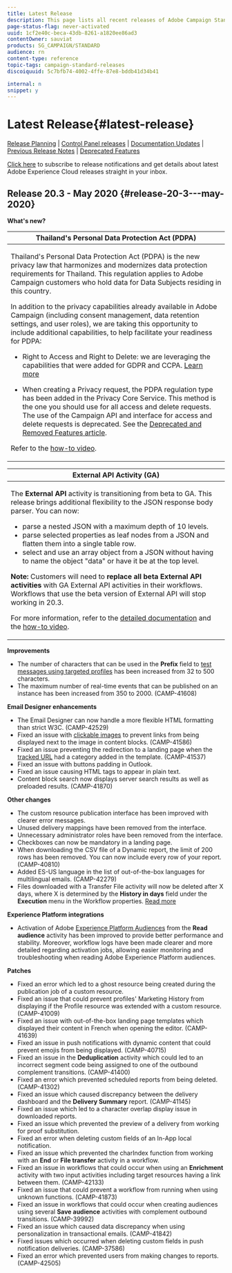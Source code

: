 ```yaml
---
title: Latest Release
description: This page lists all recent releases of Adobe Campaign Standard.
page-status-flag: never-activated
uuid: 1cf2e40c-beca-43db-8261-a1820ee86ad3
contentOwner: sauviat
products: SG_CAMPAIGN/STANDARD
audience: rn
content-type: reference
topic-tags: campaign-standard-releases
discoiquuid: 5c7bfb74-4002-4ffe-87e8-bddb41d34b41

internal: n
snippet: y
---
```


# Latest Release{#latest-release}

[Release Planning](https://helpx.adobe.com/campaign/kb/acs-release-planning.html) &#124; [Control Panel releases](https://docs.adobe.com/content/help/en/control-panel/using/release-notes.html) &#124; [Documentation Updates](../../rn/using/documentation-updates.md) &#124; [Previous Release Notes](../../rn/using/release-notes-2019.md) &#124; [Deprecated Features](https://helpx.adobe.com/campaign/kb/acs-deprecated-and-removed-features.html)

[Click here](http://amc-mkt-prod1-t.adobe-campaign.com/lp/LP25?service=%40rZ5cqp2DgNzrgz0alKPInakNbPSTeJYozZYnS7Wbs802u4GlISkHZX4omtK00nAU6xzZ6luEWQzr7kQ9pkCwJYumWkU) to subscribe to release notifications and get details about latest Adobe Experience Cloud releases straight in your inbox.

## Release 20.3 - May 2020 {#release-20-3---may-2020}

**What's new?**

<table> 
<thead> 
<tr> 
<th> <strong>Thailand's Personal Data Protection Act (PDPA)</strong><br /> </th> 
</tr> 
</thead> 
<tbody> 
<tr> 
<td> <p>Thailand's Personal Data Protection Act (PDPA) is the new privacy law that harmonizes and modernizes data protection requirements for Thailand. This regulation applies to Adobe Campaign customers who hold data for Data Subjects residing in this country.</p>
<p>In addition to the privacy capabilities already available in Adobe Campaign (including consent management, data retention settings, and user roles), we are taking this opportunity to include additional capabilities, to help facilitate your readiness for PDPA:</p>
<ul>
<li>Right to Access and Right to Delete: we are leveraging the capabilities that were added for GDPR and CCPA. <a href="https://helpx.adobe.com/content/help/en/campaign/kb/acs-privacy.html#righttoaccess">Learn more</a> </li>
<li><p>When creating a Privacy request, the PDPA regulation type has been added in the Privacy Core Service. This method is the one you should use for all access and delete requests. The use of the Campaign API and interface for access and delete requests is deprecated.  See the <a href="https://helpx.adobe.com/campaign/kb/acs-deprecated-and-removed-features.html">Deprecated and Removed Features article</a>.</p></li>
</ul>
<p>Refer to the <a href="https://docs.adobe.com/content/help/en/campaign-learn/campaign-standard-tutorials/privacy/privacy-overview.html">how-to video</a>.</p>
</td> 
</tr> 
</tbody> 
</table>

<table> 
<thead> 
<tr> 
<th> <strong>External API Activity (GA)</strong><br /> </th> 
</tr> 
</thead> 
<tbody> 
<tr> 
  <td> <p>The <strong>External API</strong> activity is transitioning from beta to GA. This release brings additional flexibility to the JSON response body parser. You can now:</p>
<ul>
<li>parse a nested JSON with a maximum depth of 10 levels. </li>
<li>parse selected properties as leaf nodes from a JSON and flatten them into a single table row.</li>
<li>select and use an array object from a JSON without having to name the object "data" or have it be at the top level.</li>
</ul>
<p><strong>Note:</strong> Customers will need to <strong>replace all beta External API activities</strong> with GA External API activities in their workflows.  Workflows that use the beta version of External API will stop working in 20.3.</p>
<p>For more information, refer to the <a href="../../automating/using/external-api.md">detailed documentation</a> and the <a href="https://docs.adobe.com/content/help/en/campaign-learn/campaign-standard-tutorials/managing-processes-and-data/data-management-activities/external-api-activity.html">how-to video</a>.</p>
</td> 
</tr> 
</tbody> 
</table>

**Improvements**

* The number of characters that can be used in the **Prefix** field to [test messages using targeted profiles](../../sending/using/testing-messages-using-target.md) has been increased from 32 to 500 characters. 
* The maximum number of real-time events that can be published on an instance has been increased from 350 to 2000. (CAMP-41608)


**Email Designer enhancements**

* The Email Designer can now handle a more flexible HTML formatting than strict W3C. (CAMP-42529)
* Fixed an issue with [clickable images](../../designing/using/links.md#inserting-a-link) to prevent links from being displayed next to the image in content blocks. (CAMP-41586)
* Fixed an issue preventing the redirection to a landing page when the [tracked URL](../../designing/using/links.md#about-tracked-urls-about-tracked-urls) had a category added in the template. (CAMP-41537)
* Fixed an issue with buttons padding in Outlook.
* Fixed an issue causing HTML tags to appear in plain text.
* Content block search now displays server search results as well as preloaded results. (CAMP-41870)

**Other changes**

* The custom resource publication interface has been improved with clearer error messages.
* Unused delivery mappings have been removed from the interface.
* Unnecessary administrator roles have been removed from the interface.
* Checkboxes can now be mandatory in a landing page.
* When downloading the CSV file of a Dynamic report, the limit of 200 rows has been removed. You can now include every row of your report. (CAMP-40810)
* Added ES-US language in the list of out-of-the-box languages for multilingual emails. (CAMP-42279)
* Files downloaded with a Transfer File activity will now be deleted after X days, where X is determined by the **History in days** field under the **Execution** menu in the Workflow properties. [Read more](../../automating/using/executing-a-workflow.md#workflow-properties)

**Experience Platform integrations**

* Activation of Adobe [Experience Platform Audiences](../../automating/using/aep-targeting-audiences.md) from the **Read audience** activity has been improved to provide better performance and stability. Moreover, workflow logs have been made clearer and more detailed regarding activation jobs, allowing easier monitoring and troubleshooting when reading Adobe Experience Platform audiences.

**Patches**

* Fixed an error which led to a ghost resource being created during the publication job of a custom resource.
* Fixed an issue that could prevent profiles' Marketing History from displaying if the Profile resource was extended with a custom resource. (CAMP-41009)
* Fixed an issue with out-of-the-box landing page templates which displayed their content in French when opening the editor. (CAMP-41639)
* Fixed an issue in push notifications with dynamic content that could prevent emojis from being displayed. (CAMP-40715)
* Fixed an issue in the **Deduplication** activity which could led to an incorrect segment code being assigned to one of the outbound complement transitions. (CAMP-41400)
* Fixed an error which prevented scheduled reports from being deleted. (CAMP-41302)
* Fixed an issue which caused discrepancy between the delivery dashboard and the **Delivery Summary** report. (CAMP-41145)
* Fixed an issue which led to a character overlap display issue in downloaded reports.
* Fixed an issue which prevented the preview of a delivery from working for proof substitution.
* Fixed an error when deleting custom fields of an In-App local notification.
* Fixed an issue which prevented the charIndex function from working with an **End** or **File transfer** activity in a workflow.
* Fixed an issue in workflows that could occur when using an **Enrichment** activity with two input activities including target resources having a link between them. (CAMP-42133)
* Fixed an issue that could prevent a workflow from running when using unknown functions. (CAMP-41873)
* Fixed an issue in workflows that could occur when creating audiences using several **Save audience** activities with complement outbound transitions. (CAMP-39992)
* Fixed an issue which caused data discrepancy when using personalization in transactional emails. (CAMP-41842)
* Fixed issues which occurred when deleting custom fields in push notification deliveries. (CAMP-37586)
* Fixed an error which prevented users from making changes to reports. (CAMP-42505)
